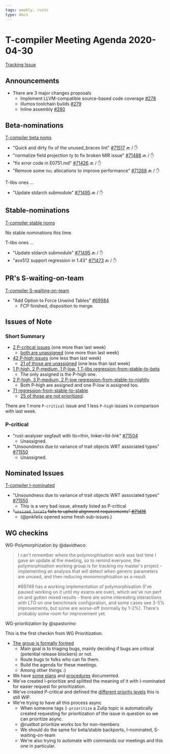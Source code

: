 ```yaml
---
tags: weekly, rustc
type: docs
---
```


# T-compiler Meeting Agenda 2020-04-30

[Tracking Issue](https://github.com/rust-lang/rust/issues/54818)

## Announcements

- There are 3 major changes proposals
  - Implement LLVM-compatible source-based code coverage [#278](https://github.com/rust-lang/compiler-team/issues/278)
  - illumos toolchain builds [#279](https://github.com/rust-lang/compiler-team/issues/279)
  - Inline assembly [#280](https://github.com/rust-lang/compiler-team/issues/280)

## Beta-nominations

[T-compiler beta noms](https://github.com/rust-lang/rust/issues?utf8=%E2%9C%93&q=label%3Abeta-nominated+label%3AT-compiler)

- "Quick and dirty fix of the unused_braces lint" [#71517](https://github.com/rust-lang/rust/pull/71517) :back: / :hand:
- "normalize field projection ty to fix broken MIR issue" [#71488](https://github.com/rust-lang/rust/pull/71488) :back: / :hand:
- "fix error code in E0751.md" [#71426](https://github.com/rust-lang/rust/pull/71426) :back: / :hand:
- "Remove some `Vec` allocations to improve performance" [#71268](https://github.com/rust-lang/rust/pull/71268) :back: / :hand:

T-libs ones ...

- "Update stdarch submodule" [#71495](https://github.com/rust-lang/rust/pull/71495) :back: / :hand:

## Stable-nominations

[T-compiler stable noms](https://github.com/rust-lang/rust/issues?utf8=%E2%9C%93&q=label%3Astable-nominated+label%3AT-compiler+)

No stable nominations this time.

T-libs ones ...

- "Update stdarch submodule" [#71495](https://github.com/rust-lang/rust/pull/71495) :back: / :hand:
- "avx512 support regression in 1.43" [#71473](https://github.com/rust-lang/rust/issues/71473) :back: / :hand:

## PR's S-waiting-on-team

[T-compiler S-waiting-on-team](https://github.com/rust-lang/rust/pulls?utf8=%E2%9C%93&q=is%3Aopen+label%3AS-waiting-on-team+label%3AT-compiler+)

- "Add Option to Force Unwind Tables" [#69984](https://github.com/rust-lang/rust/pull/69984)
  - FCP finished, disposition to merge.

## Issues of Note

### Short Summary

- [2 P-critical issues](https://github.com/rust-lang/rust/issues?utf8=%E2%9C%93&q=is%3Aopen+is%3Aissue+label%3AT-compiler+label%3AP-critical+) (one more than last week)
  - [both are unassigned](https://github.com/rust-lang/rust/issues?utf8=%E2%9C%93&q=is%3Aopen+is%3Aissue+label%3AT-compiler+label%3AP-critical+no%3Aassignee) (one more than last week)
- [42 P-high issues](https://github.com/rust-lang/rust/issues?utf8=%E2%9C%93&q=is%3Aopen+is%3Aissue+label%3AT-compiler+label%3AP-high+) (one less than last week)
  - [21 of those are unassigned](https://github.com/rust-lang/rust/issues?utf8=%E2%9C%93&q=is%3Aopen+is%3Aissue+label%3AT-compiler+label%3AP-high+no%3Aassignee) (one less than last week)
- [1 P-high, 2 P-medium, 1 P-low, 1 T-libs regression-from-stable-to-beta](https://github.com/rust-lang/rust/labels/regression-from-stable-to-beta)
  - The only assigned is the P-high one.
- [2 P-high, 3 P-medium, 2 P-low regression-from-stable-to-nightly](https://github.com/rust-lang/rust/labels/regression-from-stable-to-nightly)
  - Both P-high are assigned and one P-low is assigned too.
- [71 regression-from-stable-to-stable](https://github.com/rust-lang/rust/labels/regression-from-stable-to-stable)
  - [25 of those are not prioritized](https://github.com/rust-lang/rust/issues?q=is%3Aopen+label%3Aregression-from-stable-to-stable+-label%3AP-critical+-label%3AP-high+-label%3AP-medium+-label%3AP-low).

There are 1 more `P-critical` issue and 1 less `P-high` issues in comparison with last week.

### P-critical

- "rust-analyser segfault with lto=thin, linker=lld-link" [#71504](https://github.com/rust-lang/rust/issues/71504)
  - Unassigned.
- "Unsoundness due to variance of trait objects WRT associated types" [#71550](https://github.com/rust-lang/rust/issues/71550)
  - Unassigned.

## Nominated Issues

[T-compiler I-nominated](https://github.com/rust-lang/rust/issues?q=is%3Aopen+label%3AI-nominated+label%3AT-compiler)

- "Unsoundness due to variance of trait objects WRT associated types" [#71550](https://github.com/rust-lang/rust/issues/71550)
  - This is a very bad issue, already listed as P-critical
- ~~"`unsized_locals` fails to uphold alignment requirements" [#71416](https://github.com/rust-lang/rust/issues/71416)~~
  - (@pnkfelix opened some fresh sub-issues.)

## WG checkins

WG-Polymorphization by @davidtwco:

> I can't remember where the polymorphisation work was last time I gave an update at the meeting, so to remind everyone, the polymorphisation working group is for tracking my master's project - implementing an analysis that will detect when generic parameters are unused, and then reducing monomorphisation as a result.
>
> #69749 has a working implementation of polymorphisation (I've paused working on it until my exams are over), which we've run perf on and gotten mixed results - there are some interesting interactions with LTO on one benchmark configuration, and some cases see 3-5% improvements, but some are worse-off (normally by 1-2%). There's probably some room for improvement yet.

WG-prioritization by @spastorino:

This is the first checkin from WG Prioritization.

- [The group is formally formed](https://rust-lang.github.io/compiler-team/working-groups/prioritization/)
  - Main goal is to triaging bugs, mainly deciding if bugs are critical (potential release blockers) or not.
  - Route bugs to folks who can fix them.
  - Build the agenda for these meetings.
  - Among other things :)
- We have [some plans](https://hackmd.io/P3yvagSSS7yAI2QxhLfPtQ?view) and [procedures](https://hackmd.io/pHb6eTZ2Sjy6XZmwXZHIBA?view) documented.
- We've created I-prioritize and splitted the meaning of it with I-nominated for easier request for prioritization.
- We've created P-critical and defined the [different priority levels](https://hackmd.io/7NRRbq62TnaezW7-n15cDw) this is still WIP.
- We're trying to have all this process async
  - When someone tags `I-prioritize` a Zulip topic is automatically created requesting for prioritization of the issue in question so we can prioritize async.
  - @rustbot prioritize works too for non-members
  - We should do the same for beta/stable backports, I-nominated, S-waiting-on-team
  - We're also trying to automate with commands our meetings and this one in particular.
